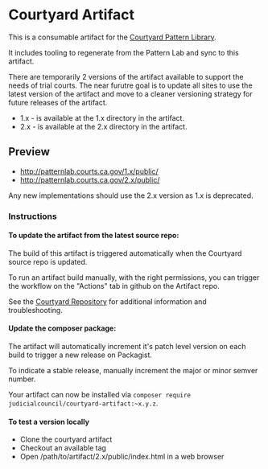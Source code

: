 # Courtyard Artifact

This is a consumable artifact for the [Courtyard Pattern Library](https://github.com/Exygy/courtyard).

It includes tooling to regenerate from the Pattern Lab and sync to this artifact.

There are temporarily 2 versions of the artifact available to support the needs of trial courts. The near furutre goal is to update all sites to use the latest version of the artifact and move to a cleaner versioning strategy for future releases of the artifact.

 - 1.x - is available at the 1.x directory in the artifact.
 - 2.x - is available at the 2.x directory in the artifact.

## Preview

 - http://patternlab.courts.ca.gov/1.x/public/
 - http://patternlab.courts.ca.gov/2.x/public/

Any new implementations should use the 2.x version as 1.x is deprecated.


### Instructions

#### To update the artifact from the latest source repo:

The build of this artifact is triggered automatically when the Courtyard source repo is updated.

To run an artifact build manually, with the right permissions, you can trigger the workflow on the "Actions" tab in github on the Artifact repo.

See the [Courtyard Repository](https://github.com/Exygy/courtyard) for additional information and troubleshooting.


#### Update the composer package:

The artifact will automatically increment it's patch level version on each build to trigger a new release on Packagist.

To indicate a stable release, manually increment the major or minor semver number.

Your artifact can now be installed via `composer require judicialcouncil/courtyard-artifact:~x.y.z`.

#### To test a version locally

 - Clone the courtyard artifact
 - Checkout an available tag
 - Open /path/to/artifact/2.x/public/index.html in a web browser
